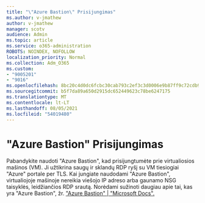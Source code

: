 ```yaml
---
title: "\"Azure Bastion\" Prisijungimas"
ms.author: v-jmathew
author: v-jmathew
manager: scotv
audience: Admin
ms.topic: article
ms.service: o365-administration
ROBOTS: NOINDEX, NOFOLLOW
localization_priority: Normal
ms.collection: Adm_O365
ms.custom:
- "9005201"
- "9016"
ms.openlocfilehash: 8bc20c4d0dc6fcbc30cab793c2ef3c3d0006e9b87ff9c72cdb9ad27a5f2080ef
ms.sourcegitcommit: b5f7da89a650d2915dc652449623c78be6247175
ms.translationtype: MT
ms.contentlocale: lt-LT
ms.lasthandoff: 08/05/2021
ms.locfileid: "54019480"
---
```

# <a name="azure-bastion-connect"></a>"Azure Bastion" Prisijungimas

Pabandykite naudoti "Azure Bastion", kad prisijungtumėte prie virtualiosios mašinos (VM). Ji užtikrina saugų ir sklandų RDP ryšį su VM tiesiogiai "Azure" portale per TLS. Kai jungiate naudodami "Azure Bastion", virtualiojoje mašinoje nereikia viešojo IP adreso arba gaunamo NSG taisyklės, leidžiančios RDP srautą. Norėdami sužinoti daugiau apie tai, kas yra "Azure Bastion", žr. ["Azure Bastion" | "Microsoft Docs".](https://docs.microsoft.com/azure/bastion/bastion-overview)
